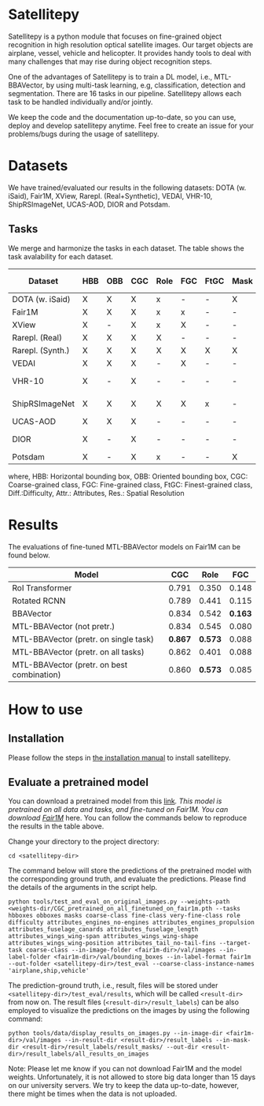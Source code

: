 # Satellitepy
Satellitepy is a python module that focuses on fine-grained object recognition in high resolution optical satellite images. Our target objects are airplane, vessel, vehicle and helicopter. It provides handy tools to deal with many challenges that may rise during object recognition steps.

One of the advantages of Satellitepy is to train a DL model, i.e., MTL-BBAVector, by using multi-task learning, e.g, classification, detection and segmentation. There are 16 tasks in our pipeline. Satellitepy allows each task to be handled individually and/or jointly.

We keep the code and the documentation up-to-date, so you can use, deploy and develop satellitepy anytime. Feel free to create an issue for your problems/bugs during the usage of satellitepy.

# Datasets
We have trained/evaluated our results in the following datasets: DOTA (w. iSaid), Fair1M, XView, Rarepl. (Real+Synthetic), VEDAI, VHR-10, ShipRSImageNet, UCAS-AOD, DIOR and Potsdam.

## Tasks
We merge and harmonize the tasks in each dataset. The table shows the task avalability for each dataset.

 Dataset            | HBB | OBB | CGC | Role | FGC | FtGC | Mask | Diff. | Attr. | Res. (m)
 | ---------------- | --- | --- | --- | ---- | --- | ---- | ---- | ----- | ----- | ------- | 
 DOTA (w. iSaid)    | X | X | X  | x | -        | -     | X         | X   | -        | 0.5 |
 Fair1M             | X | X | X   | x  | x  | -    | -         | -        | -        | 0.8 |
 XView              | X  | - | X | x | X   | -    | - | -        | -        | 0.3 |
 Rarepl. (Real)     | X | X | X   | X   | - | -    | - | - | X   | 0.31 |
 Rarepl. (Synth.)   | X | X | X | X   | X   | X  | X   | -        | -   | 0.31 |
 VEDAI              | X | X | X   | -        | X   | -    | - | -        | - | 0.125 |
 VHR-10             | X | - | X | -        | -        | -    | - | - | - | 0.5 - 2 |
 ShipRSImageNet     | X | X | X   | X   | X   | x    | -    | X        | -        | 0.12 - 6 |
 UCAS-AOD           | X | X | X   | -        | -        | -    | -               | -        | -        | 0.5 |
 DIOR               | X  | - | X   | - | - | -    | - |  - | - | 0.5-30 |
 Potsdam            | X | - | X        | x  | -        | -    | X   | - | - | 0.5 |

where,
HBB: Horizontal bounding box, OBB: Oriented bounding box, CGC: Coarse-grained class, FGC: Fine-grained class, FtGC: Finest-grained class, Diff.:Difficulty, Attr.: Attributes, Res.: Spatial Resolution

# Results
The evaluations of fine-tuned MTL-BBAVector models on Fair1M can be found below.
 

 Model                                         | CGC   | Role  | FGC  
 | ------------------------------------------- | ----- | ----- | ----- |
 RoI Transformer                               | 0.791 | 0.350 | 0.148 | 
 Rotated RCNN                                  | 0.789 | 0.441 | 0.115 | 
 BBAVector                                     | 0.834 | 0.542 | **0.163** | 
 MTL-BBAVector (not pretr.)                    | 0.834 | 0.545 | 0.080 | 
 MTL-BBAVector (pretr. on single task)         | **0.867** | **0.573** | 0.088 | 
 MTL-BBAVector (pretr. on all tasks)           | 0.862 | 0.401 | 0.088 | 
 MTL-BBAVector (pretr. on best combination)    | 0.860 | **0.573** | 0.085 |

# How to use

## Installation

Please follow the steps in [the installation manual](docs/installing_satellitepy.md) to install satellitepy.

## Evaluate a pretrained model

You can download a pretrained model from this [link](pretrained_model_link_goes_here)*. This model is pretrained on all data and tasks, and fine-tuned on Fair1M. You can download [Fair1M](link_to_fair1m)* here. You can follow the commands below to reproduce the results in the table above.

Change your directory to the project directory:

```
cd <satellitepy-dir>
```

The command below will store the predictions of the pretrained model with the corresponding ground truth, and evaluate the predictions. Please find the details of the arguments in the script help.

```
python tools/test_and_eval_on_original_images.py --weights-path <weights-dir/CGC_pretrained_on_all_finetuned_on_fair1m.pth --tasks hbboxes obboxes masks coarse-class fine-class very-fine-class role difficulty attributes_engines_no-engines attributes_engines_propulsion attributes_fuselage_canards attributes_fuselage_length attributes_wings_wing-span attributes_wings_wing-shape attributes_wings_wing-position attributes_tail_no-tail-fins --target-task coarse-class --in-image-folder <fair1m-dir>/val/images --in-label-folder <fair1m-dir>/val/bounding_boxes --in-label-format fair1m --out-folder <satellitepy-dir>/test_eval --coarse-class-instance-names 'airplane,ship,vehicle'
```

The prediction-ground truth, i.e., result, files will be stored under `<satellitepy-dir>/test_eval/results`, which will be called `<result-dir>` from now on. The result files (`<result-dir>/result_labels`) can be also employed to visualize the predictions on the images by using the following command:

 ```
python tools/data/display_results_on_images.py --in-image-dir <fair1m-dir>/val/images --in-result-dir <result-dir>/result_labels --in-mask-dir <result-dir>/result_labels/result_masks/ --out-dir <result-dir>/result_labels/all_results_on_images
 ```

Note: Please let me know if you can not download Fair1M and the model weights. Unfortunately, it is not allowed to store big data longer than 15 days on our university servers. We try to keep the data up-to-date, however, there might be times when the data is not uploaded.